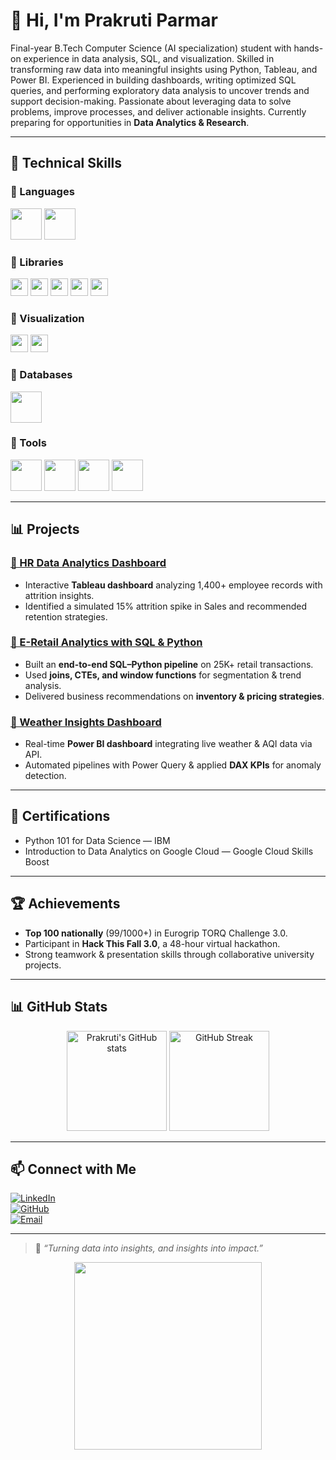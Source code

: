 # 👋 Hi, I'm Prakruti Parmar  

Final-year B.Tech Computer Science (AI specialization) student with hands-on experience in data analysis, SQL, and visualization. Skilled in transforming raw data into meaningful insights using Python, Tableau, and Power BI. Experienced in building dashboards, writing optimized SQL queries, and performing exploratory data analysis to uncover trends and support decision-making. Passionate about leveraging data to solve problems, improve processes, and deliver actionable insights. Currently preparing for opportunities in **Data Analytics & Research**.  

---

## 🚀 Technical Skills    

### 🔹 Languages  
<p>
  <img src="https://skillicons.dev/icons?i=python,java" height="50" />
  <img src="https://skillicons.dev/icons?i=postgresql" height="50" />
</p>  

### 🔹 Libraries  
<p>
  <img src="https://img.shields.io/badge/Numpy-013243?style=for-the-badge&logo=numpy&logoColor=white" height="28"/>
  <img src="https://img.shields.io/badge/Pandas-150458?style=for-the-badge&logo=pandas&logoColor=white" height="28"/>
  <img src="https://img.shields.io/badge/Scikit--Learn-F7931E?style=for-the-badge&logo=scikit-learn&logoColor=white" height="28"/>
  <img src="https://img.shields.io/badge/Matplotlib-11557C?style=for-the-badge&logo=plotly&logoColor=white" height="28"/>
  <img src="https://img.shields.io/badge/Seaborn-3776AB?style=for-the-badge&logo=python&logoColor=white" height="28"/>
</p>   

### 🔹 Visualization  
<p>
  <img src="https://img.shields.io/badge/Tableau-E97627?style=for-the-badge&logo=tableau&logoColor=white" height="28"/>
  <img src="https://img.shields.io/badge/Power%20BI-F2C811?style=for-the-badge&logo=powerbi&logoColor=black" height="28"/>
</p>  

### 🔹 Databases  
<p>
  <img src="https://skillicons.dev/icons?i=postgresql" height="50" />
</p>  

### 🔹 Tools  
<p>
  <img src="https://skillicons.dev/icons?i=git,github,vscode" height="50" />
  <img src="https://skillicons.dev/icons?i=streamlit" height="50" />
  <img src="https://skillicons.dev/icons?i=jupyter" height="50" />
  <img src="https://skillicons.dev/icons?i=colab" height="50" />
</p>  
 



---

## 📊 Projects  

### [📂 HR Data Analytics Dashboard](https://github.com/luweunravel/HR-Data-Analytics-Dashboard)  
- Interactive **Tableau dashboard** analyzing 1,400+ employee records with attrition insights.  
- Identified a simulated 15% attrition spike in Sales and recommended retention strategies.  

### [📂 E-Retail Analytics with SQL & Python](https://github.com/prakrutiparmar/E-Retail-Analytics-with-SQL-Python)  
- Built an **end-to-end SQL–Python pipeline** on 25K+ retail transactions.  
- Used **joins, CTEs, and window functions** for segmentation & trend analysis.  
- Delivered business recommendations on **inventory & pricing strategies**.  

### [📂 Weather Insights Dashboard](https://github.com/prakrutiparmar/Weather-Insights-Dashboard)  
- Real-time **Power BI dashboard** integrating live weather & AQI data via API.  
- Automated pipelines with Power Query & applied **DAX KPIs** for anomaly detection.  

---

## 📜 Certifications  
- Python 101 for Data Science — IBM  
- Introduction to Data Analytics on Google Cloud — Google Cloud Skills Boost  

---

## 🏆 Achievements  
- **Top 100 nationally** (99/1000+) in Eurogrip TORQ Challenge 3.0.  
- Participant in **Hack This Fall 3.0**, a 48-hour virtual hackathon.  
- Strong teamwork & presentation skills through collaborative university projects.  

---

## 📊 GitHub Stats  

<p align="center">
  <img src="https://github-readme-stats.vercel.app/api?username=prakrutiparmar&show_icons=true&theme=radical" alt="Prakruti's GitHub stats" height="160"/>
  <img src="https://github-readme-streak-stats.herokuapp.com/?user=prakrutiparmar&theme=radical" alt="GitHub Streak" height="160"/>
</p>


---

## 📫 Connect with Me  

[![LinkedIn](https://img.shields.io/badge/LinkedIn-0A66C2?style=for-the-badge&logo=linkedin&logoColor=white)](https://www.linkedin.com/in/prakrutiparmar)  
[![GitHub](https://img.shields.io/badge/GitHub-181717?style=for-the-badge&logo=github&logoColor=white)](https://github.com/prakrutiparmar)  
[![Email](https://img.shields.io/badge/Email-D14836?style=for-the-badge&logo=gmail&logoColor=white)](mailto:prakruti.parmar96@gmail.com)  

---

> 🌱 *“Turning data into insights, and insights into impact.”*  

<p align="center">
  <img src="https://media.giphy.com/media/fQZX2aoRC1Tqw/giphy.gif" width="300"/>
</p>

